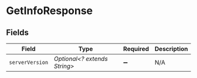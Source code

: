 # GetInfoResponse


## Fields

| Field                        | Type                         | Required                     | Description                  |
| ---------------------------- | ---------------------------- | ---------------------------- | ---------------------------- |
| `serverVersion`              | *Optional<? extends String>* | :heavy_minus_sign:           | N/A                          |